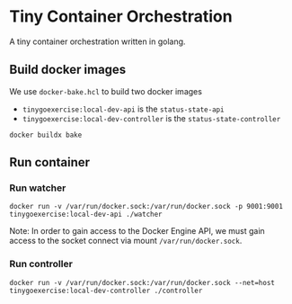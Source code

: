 # Tiny Container Orchestration

A tiny container orchestration written in golang.

## Build docker images

We use `docker-bake.hcl` to build two docker images

- `tinygoexercise:local-dev-api` is the `status-state-api`
- `tinygoexercise:local-dev-controller` is the `status-state-controller`

```shell
docker buildx bake
```

## Run container

### Run watcher

```shell
docker run -v /var/run/docker.sock:/var/run/docker.sock -p 9001:9001 tinygoexercise:local-dev-api ./watcher
```

Note: In order to gain access to the Docker Engine API, we must gain access to the socket connect via mount `/var/run/docker.sock`.

### Run controller

```shell
docker run -v /var/run/docker.sock:/var/run/docker.sock --net=host tinygoexercise:local-dev-controller ./controller
```
